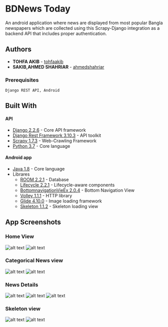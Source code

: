 # BDNews Today
An android application where news are displayed from most popular Bangla newspapers which are collected using this Scrapy-Django integration as a backend API that includes proper authentication. 

## Authors

* **TOHFA AKIB**  - [tohfaakib](https://github.com/tohfaakib)
* **SAKIB,AHMED SHAHRIAR**  - [ahmedshahriar](https://github.com/ahmedshahriar)

### Prerequisites

```
Django REST API, Android
```

## Built With
#### API
* [Django 2.2.6](https://docs.djangoproject.com/en/2.2/releases/2.2.6/) - Core API framework
* [Django Rest Framework 3.10.3](https://www.django-rest-framework.org/) - API toolkit
* [Scrapy 1.7.3](https://scrapy.org/) - Web-Crawling Framework 
* [Python 3.7](https://www.python.org/downloads/release/python-370/) - Core language

#### Android app
* [Java 1.8](https://javadl.oracle.com/webapps/download/AutoDL?BundleId=240728_5b13a193868b4bf28bcb45c792fce896) - Core language
* Librares
  * [ROOM 2.2.1](https://developer.android.com/topic/libraries/architecture/room) - Database
  * [Lifecycle 2.2.1](https://developer.android.com/topic/libraries/architecture/lifecycle) - Lifecycle-aware components
  * [BottomnavigationVieEx 2.0.4](https://github.com/ittianyu/BottomNavigationViewEx) - Bottom Navigation View
  * [Volley 1.1.1](https://developer.android.com/training/volley) - HTTP library
  * [Glide 4.10.0](https://github.com/bumptech/glide) - Image loading framework
  * [Skeleton 1.1.2](https://github.com/ethanhua/Skeleton) - Skeleton loading view 
  
## App Screenshots
### Home View
![alt text](https://github.com/tohfaakib/scrapy_django/blob/android_stable/Android/screenshots/home_view.png "Home light")
![alt text](https://github.com/tohfaakib/scrapy_django/blob/android_stable/Android/screenshots/dark_mode_home.png " Home dark")

### Categorical News view
![alt text](https://github.com/tohfaakib/scrapy_django/blob/android_stable/Android/screenshots/news_categorical_view.png "News light")
![alt text](https://github.com/tohfaakib/scrapy_django/blob/android_stable/Android/screenshots/dark_mode_news.png "News dark")

### News Details
![alt text](https://github.com/tohfaakib/scrapy_django/blob/android_stable/Android/screenshots/news_details.png "News Details")
![alt text](https://github.com/tohfaakib/scrapy_django/blob/android_stable/Android/screenshots/news_details_dark.png "News Details")
![alt text](https://github.com/tohfaakib/scrapy_django/blob/android_stable/Android/screenshots/news_details_web.png "News Details Web")

### Skeleton view
![alt text](https://github.com/tohfaakib/scrapy_django/blob/android_stable/Android/screenshots/skeleton_view.png "Skeleton View")
![alt text](https://github.com/tohfaakib/scrapy_django/blob/android_stable/Android/screenshots/skeleton_view_dark.png "Skeleton View")

